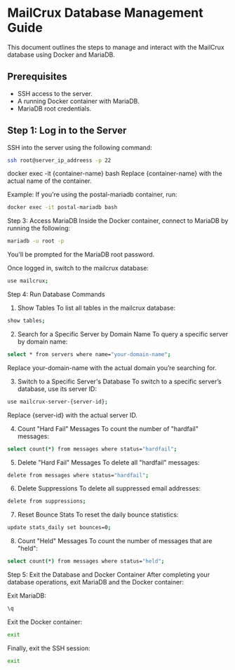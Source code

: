 # MailCrux Database Management Guide

This document outlines the steps to manage and interact with the MailCrux database using Docker and MariaDB.

## Prerequisites

- SSH access to the server.
- A running Docker container with MariaDB.
- MariaDB root credentials.

## Step 1: Log in to the Server

SSH into the server using the following command:

```bash
ssh root@server_ip_addreess -p 22
```
docker exec -it {container-name} bash
Replace {container-name} with the actual name of the container.

Example: If you're using the postal-mariadb container, run:

```bash
docker exec -it postal-mariadb bash
```
Step 3: Access MariaDB
Inside the Docker container, connect to MariaDB by running the following:

```bash
mariadb -u root -p
```
You'll be prompted for the MariaDB root password.

Once logged in, switch to the mailcrux database:

```bash
use mailcrux;
```
Step 4: Run Database Commands
1. Show Tables
To list all tables in the mailcrux database:

```bash
show tables;
```
2. Search for a Specific Server by Domain Name
To query a specific server by domain name:

```bash
select * from servers where name="your-domain-name";
```
Replace your-domain-name with the actual domain you’re searching for.

3. Switch to a Specific Server's Database
To switch to a specific server’s database, use its server ID:

```bash
use mailcrux-server-{server-id};
```
Replace {server-id} with the actual server ID.

4. Count "Hard Fail" Messages
To count the number of "hardfail" messages:

```bash
select count(*) from messages where status="hardfail";
```
5. Delete "Hard Fail" Messages
To delete all "hardfail" messages:

```bash
delete from messages where status="hardfail";
```
6. Delete Suppressions
To delete all suppressed email addresses:

```bash
delete from suppressions;
```

7. Reset Bounce Stats
To reset the daily bounce statistics:

```bash
update stats_daily set bounces=0;
```
8. Count "Held" Messages
To count the number of messages that are "held":

```bash
select count(*) from messages where status="held";
```
Step 5: Exit the Database and Docker Container
After completing your database operations, exit MariaDB and the Docker container:

Exit MariaDB:

```bash
\q
```
Exit the Docker container:

```bash
exit
```
Finally, exit the SSH session:

```bash
exit
```
